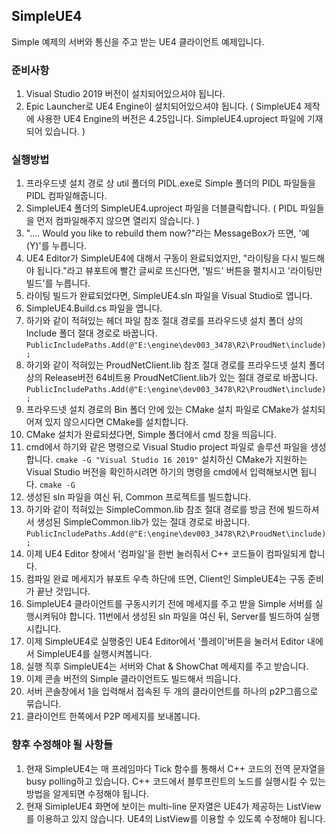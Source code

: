 ## SimpleUE4
Simple 예제의 서버와 통신을 주고 받는 UE4 클라이언트 예제입니다.

### 준비사항
1. Visual Studio 2019 버전이 설치되어있으셔야 됩니다.
2. Epic Launcher로 UE4 Engine이 설치되어있으셔야 됩니다. ( SimpleUE4 제작에 사용한 UE4 Engine의 버전은 4.25입니다. SimpleUE4.uproject 파일에 기재되어 있습니다. )

### 실행방법
1. 프라우드넷 설치 경로 상 util 폴더의 PIDL.exe로 Simple 폴더의 PIDL 파일들을 PIDL 컴파일해줍니다.
2. SimpleUE4 폴더의 SimpleUE4.uproject 파일을 더블클릭합니다. ( PIDL 파일들을 먼저 컴파일해주지 않으면 열리지 않습니다. )
3. ".... Would you like to rebuild them now?"라는 MessageBox가 뜨면, '예(Y)'를 누릅니다.
4. UE4 Editor가 SimpleUE4에 대해서 구동이 완료되었지만, "라이팅을 다시 빌드해야 됩니다."라고 뷰포트에 빨간 글씨로 뜨신다면, '빌드' 버튼을 펼치시고 '라이팅만 빌드'를 누릅니다.
5. 라이팅 빌드가 완료되었다면, SimpleUE4.sln 파일을 Visual Studio로 엽니다.
6. SimpleUE4.Build.cs 파일을 엽니다.
7. 하기와 같이 적혀있는 헤더 파일 참조 절대 경로를 프라우드넷 설치 폴더 상의 Include 폴더 절대 경로로 바꿉니다.
```PublicIncludePaths.Add(@"E:\engine\dev003_3478\R2\ProudNet\include);```
8. 하기와 같이 적혀있는 ProudNetClient.lib 참조 절대 경로를 프라우드넷 설치 폴더 상의 Release버전 64비트용 ProudNetClient.lib가 있는 절대 경로로 바꿉니다.
```PublicIncludePaths.Add(@"E:\engine\dev003_3478\R2\ProudNet\include);```
9. 프라우드넷 설치 경로의 Bin 폴더 안에 있는 CMake 설치 파일로 CMake가 설치되어져 있지 않으시다면 CMake를 설치합니다.
10. CMake 설치가 완료되셨다면, Simple 폴더에서 cmd 창을 띄웁니다.
11. cmd에서 하기와 같은 명령으로 Visual Studio project 파일로 솔루션 파일을 생성합니다.
```cmake -G "Visual Studio 16 2019"```
설치하신 CMake가 지원하는 Visual Studio 버전을 확인하시려면 하기의 명령을 cmd에서 입력해보시면 됩니다.
```cmake -G```
12. 생성된 sln 파일을 여신 뒤, Common 프로젝트를 빌드합니다.
13. 하기와 같이 적혀있는 SimpleCommon.lib 참조 절대 경로를 방금 전에 빌드하셔서 생성된 SimpleCommon.lib가 있는 절대 경로로 바꿉니다.
```PublicIncludePaths.Add(@"E:\engine\dev003_3478\R2\ProudNet\include);```
14. 이제 UE4 Editor 창에서 '컴파일'을 한번 눌러줘서 C++ 코드들이 컴파일되게 합니다.
15. 컴파일 완료 메세지가 뷰포트 우측 하단에 뜨면, Client인 SimpleUE4는 구동 준비가 끝난 것입니다.
16. SimpleUE4 클라이언트를 구동시키기 전에 메세지를 주고 받을 Simple 서버를 실행시켜둬야 합니다. 11번에서 생성된 sln 파일을 여신 뒤, Server를 빌드하여 실행시킵니다. 
17. 이제 SimpleUE4로 실행중인 UE4 Editor에서 '플레이'버튼을 눌러서 Editor 내에서 SimpleUE4를 실행시켜봅니다.
18. 실행 직후 SimpleUE4는 서버와 Chat & ShowChat 메세지를 주고 받습니다.
19. 이제 콘솔 버전의 Simple 클라이언트도 빌드해서 띄웁니다.
20. 서버 콘솔창에서 1을 입력해서 접속된 두 개의 클라이언트를 하나의 p2P그룹으로 묶습니다.
21. 클라이언트 한쪽에서 P2P 메세지를 보내봅니다.

### 향후 수정해야 될 사항들
1. 현재 SimpleUE4는 매 프레임마다 Tick 함수를 통해서 C++ 코드의 전역 문자열을 busy polling하고 있습니다. C++ 코드에서 블루프린트의 노드를 실행시킬 수 있는 방법을 알게되면 수정해야 됩니다.
2. 현재 SimipleUE4 화면에 보이는 multi-line 문자열은 UE4가 제공하는 ListView를 이용하고 있지 않습니다. UE4의 ListView를 이용할 수 있도록 수정해야 됩니다.


